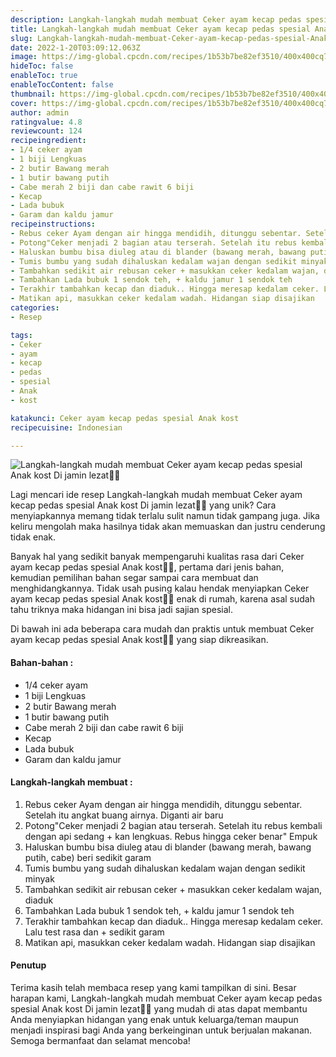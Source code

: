 ```yaml
---
description: Langkah-langkah mudah membuat Ceker ayam kecap pedas spesial Anak kost Di jamin lezat"
title: Langkah-langkah mudah membuat Ceker ayam kecap pedas spesial Anak kost Di jamin lezat
slug: Langkah-langkah-mudah-membuat-Ceker-ayam-kecap-pedas-spesial-Anak-kost-Di-jamin-lezat
date: 2022-1-20T03:09:12.063Z
image: https://img-global.cpcdn.com/recipes/1b53b7be82ef3510/400x400cq70/photo.jpg
hideToc: false
enableToc: true
enableTocContent: false
thumbnail: https://img-global.cpcdn.com/recipes/1b53b7be82ef3510/400x400cq70/photo.jpg
cover: https://img-global.cpcdn.com/recipes/1b53b7be82ef3510/400x400cq70/photo.jpg
author: admin
ratingvalue: 4.8
reviewcount: 124
recipeingredient:
- 1/4 ceker ayam
- 1 biji Lengkuas
- 2 butir Bawang merah
- 1 butir bawang putih
- Cabe merah 2 biji dan cabe rawit 6 biji
- Kecap
- Lada bubuk
- Garam dan kaldu jamur
recipeinstructions:
- Rebus ceker Ayam dengan air hingga mendidih, ditunggu sebentar. Setelah itu angkat buang airnya. Diganti air baru
- Potong"Ceker menjadi 2 bagian atau terserah. Setelah itu rebus kembali dengan api sedang + kan lengkuas. Rebus hingga ceker benar" Empuk
- Haluskan bumbu bisa diuleg atau di blander (bawang merah, bawang putih, cabe) beri sedikit garam
- Tumis bumbu yang sudah dihaluskan kedalam wajan dengan sedikit minyak
- Tambahkan sedikit air rebusan ceker + masukkan ceker kedalam wajan, diaduk
- Tambahkan Lada bubuk 1 sendok teh, + kaldu jamur 1 sendok teh
- Terakhir tambahkan kecap dan diaduk.. Hingga meresap kedalam ceker. Lalu test rasa dan + sedikit garam
- Matikan api, masukkan ceker kedalam wadah. Hidangan siap disajikan
categories:
- Resep

tags:
- Ceker
- ayam
- kecap
- pedas
- spesial
- Anak
- kost

katakunci: Ceker ayam kecap pedas spesial Anak kost
recipecuisine: Indonesian

---
```


![Langkah-langkah mudah membuat Ceker ayam kecap pedas spesial Anak kost Di jamin lezat👩‍🍳](https://img-global.cpcdn.com/recipes/1b53b7be82ef3510/400x400cq70/photo.jpg)

Lagi mencari ide resep Langkah-langkah mudah membuat Ceker ayam kecap pedas spesial Anak kost Di jamin lezat👩‍🍳 yang unik? Cara menyiapkannya memang tidak terlalu sulit namun tidak gampang juga. Jika keliru mengolah maka hasilnya tidak akan memuaskan dan justru cenderung tidak enak.

Banyak hal yang sedikit banyak mempengaruhi kualitas rasa dari Ceker ayam kecap pedas spesial Anak kost👩‍🍳, pertama dari jenis bahan, kemudian pemilihan bahan segar sampai cara membuat dan menghidangkannya. Tidak usah pusing kalau hendak menyiapkan Ceker ayam kecap pedas spesial Anak kost👩‍🍳 enak di rumah, karena asal sudah tahu triknya maka hidangan ini bisa jadi sajian spesial.

Di bawah ini ada beberapa cara mudah dan praktis untuk membuat Ceker ayam kecap pedas spesial Anak kost👩‍🍳 yang siap dikreasikan.

<!--inarticleads1-->

#### Bahan-bahan :

- 1/4 ceker ayam
- 1 biji Lengkuas
- 2 butir Bawang merah
- 1 butir bawang putih
- Cabe merah 2 biji dan cabe rawit 6 biji
- Kecap
- Lada bubuk
- Garam dan kaldu jamur

<!--inarticleads2-->

#### Langkah-langkah membuat :

1. Rebus ceker Ayam dengan air hingga mendidih, ditunggu sebentar. Setelah itu angkat buang airnya. Diganti air baru
1. Potong"Ceker menjadi 2 bagian atau terserah. Setelah itu rebus kembali dengan api sedang + kan lengkuas. Rebus hingga ceker benar" Empuk
1. Haluskan bumbu bisa diuleg atau di blander (bawang merah, bawang putih, cabe) beri sedikit garam
1. Tumis bumbu yang sudah dihaluskan kedalam wajan dengan sedikit minyak
1. Tambahkan sedikit air rebusan ceker + masukkan ceker kedalam wajan, diaduk
1. Tambahkan Lada bubuk 1 sendok teh, + kaldu jamur 1 sendok teh
1. Terakhir tambahkan kecap dan diaduk.. Hingga meresap kedalam ceker. Lalu test rasa dan + sedikit garam
1. Matikan api, masukkan ceker kedalam wadah. Hidangan siap disajikan

#### Penutup

Terima kasih telah membaca resep yang kami tampilkan di sini. Besar harapan kami, Langkah-langkah mudah membuat Ceker ayam kecap pedas spesial Anak kost Di jamin lezat👩‍🍳 yang mudah di atas dapat membantu Anda menyiapkan hidangan yang enak untuk keluarga/teman maupun menjadi inspirasi bagi Anda yang berkeinginan untuk berjualan makanan. Semoga bermanfaat dan selamat mencoba!